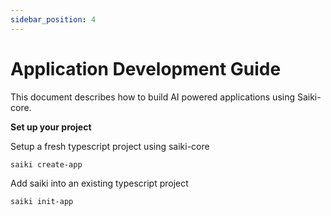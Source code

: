 ```yaml
---
sidebar_position: 4
---
```


# Application Development Guide

This document describes how to build AI powered applications using Saiki-core.

**Set up your project**

Setup a fresh typescript project using saiki-core
```bash
saiki create-app
```

Add saiki into an existing typescript project
```bash
saiki init-app
```


<!-- ## Examples -->
